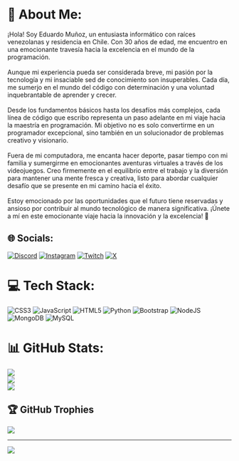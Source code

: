 # 💫 About Me:
¡Hola! Soy Eduardo Muñoz, un entusiasta informático con raíces venezolanas y residencia en Chile. Con 30 años de edad, me encuentro en una emocionante travesía hacia la excelencia en el mundo de la programación.<br><br>Aunque mi experiencia pueda ser considerada breve, mi pasión por la tecnología y mi insaciable sed de conocimiento son insuperables. Cada día, me sumerjo en el mundo del código con determinación y una voluntad inquebrantable de aprender y crecer.<br><br>Desde los fundamentos básicos hasta los desafíos más complejos, cada línea de código que escribo representa un paso adelante en mi viaje hacia la maestría en programación. Mi objetivo no es solo convertirme en un programador excepcional, sino también en un solucionador de problemas creativo y visionario.<br><br>Fuera de mi computadora, me encanta hacer deporte, pasar tiempo con mi familia y sumergirme en emocionantes aventuras virtuales a través de los videojuegos. Creo firmemente en el equilibrio entre el trabajo y la diversión para mantener una mente fresca y creativa, listo para abordar cualquier desafío que se presente en mi camino hacia el éxito.<br><br>Estoy emocionado por las oportunidades que el futuro tiene reservadas y ansioso por contribuir al mundo tecnológico de manera significativa. ¡Únete a mí en este emocionante viaje hacia la innovación y la excelencia! 🚀


## 🌐 Socials:
[![Discord](https://img.shields.io/badge/Discord-%237289DA.svg?logo=discord&logoColor=white)](https://discord.gg/eduardojma14) [![Instagram](https://img.shields.io/badge/Instagram-%23E4405F.svg?logo=Instagram&logoColor=white)](https://instagram.com/eduardojma14) [![Twitch](https://img.shields.io/badge/Twitch-%239146FF.svg?logo=Twitch&logoColor=white)](https://twitch.tv/eduardojma14) [![X](https://img.shields.io/badge/X-black.svg?logo=X&logoColor=white)](https://x.com/eduardojma14) 

# 💻 Tech Stack:
![CSS3](https://img.shields.io/badge/css3-%231572B6.svg?style=for-the-badge&logo=css3&logoColor=white) ![JavaScript](https://img.shields.io/badge/javascript-%23323330.svg?style=for-the-badge&logo=javascript&logoColor=%23F7DF1E) ![HTML5](https://img.shields.io/badge/html5-%23E34F26.svg?style=for-the-badge&logo=html5&logoColor=white) ![Python](https://img.shields.io/badge/python-3670A0?style=for-the-badge&logo=python&logoColor=ffdd54) ![Bootstrap](https://img.shields.io/badge/bootstrap-%238511FA.svg?style=for-the-badge&logo=bootstrap&logoColor=white) ![NodeJS](https://img.shields.io/badge/node.js-6DA55F?style=for-the-badge&logo=node.js&logoColor=white) ![MongoDB](https://img.shields.io/badge/MongoDB-%234ea94b.svg?style=for-the-badge&logo=mongodb&logoColor=white) ![MySQL](https://img.shields.io/badge/mysql-%2300000f.svg?style=for-the-badge&logo=mysql&logoColor=white)
# 📊 GitHub Stats:
![](https://github-readme-stats.vercel.app/api?username=eduardojma14&theme=nightowl&hide_border=false&include_all_commits=false&count_private=false)<br/>
![](https://github-readme-streak-stats.herokuapp.com/?user=eduardojma14&theme=nightowl&hide_border=false)<br/>
![](https://github-readme-stats.vercel.app/api/top-langs/?username=eduardojma14&theme=nightowl&hide_border=false&include_all_commits=false&count_private=false&layout=compact)

## 🏆 GitHub Trophies
![](https://github-profile-trophy.vercel.app/?username=eduardojma14&theme=darkhub&no-frame=false&no-bg=false&margin-w=4)

---
[![](https://visitcount.itsvg.in/api?id=eduardojma14&icon=0&color=0)](https://visitcount.itsvg.in)

<!-- Proudly created with GPRM ( https://gprm.itsvg.in ) -->
